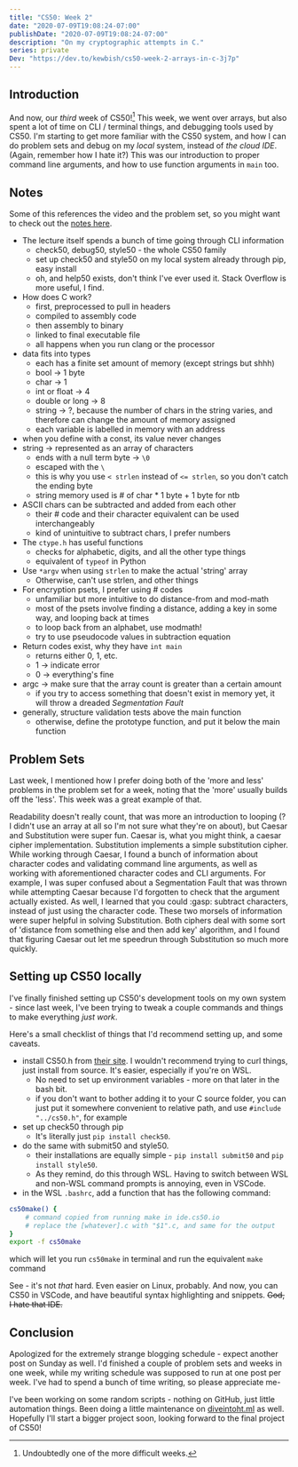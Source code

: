 ```yaml
---
title: "CS50: Week 2"
date: "2020-07-09T19:08:24-07:00"
publishDate: "2020-07-09T19:08:24-07:00"
description: "On my cryptographic attempts in C."
series: private
Dev: "https://dev.to/kewbish/cs50-week-2-arrays-in-c-3j7p"
---
```


## Introduction

And now, our _third_ week of CS50![^1] This week, we went over arrays, but also spent a lot of time on CLI / terminal things, and debugging tools used by CS50. I'm starting to get more familiar with the CS50 system, and how I can do problem sets and debug on my _local_ system, instead of _the cloud IDE_. (Again, remember how I hate it?) This was our introduction to proper command line arguments, and how to use function arguments in `main` too.

## Notes

Some of this references the video and the problem set, so you might want to check out the [notes here](https://cs50.harvard.edu/x/2020/notes/2/).

- The lecture itself spends a bunch of time going through CLI information
  - check50, debug50, style50 - the whole CS50 family
  - set up check50 and style50 on my local system already through pip, easy install
  - oh, and help50 exists, don't think I've ever used it. Stack Overflow is more useful, I find.
- How does C work?
  - first, preprocessed to pull in headers
  - compiled to assembly code
  - then assembly to binary
  - linked to final executable file
  - all happens when you run clang or the processor
- data fits into types
  - each has a finite set amount of memory (except strings but shhh)
  - bool -> 1 byte
  - char -> 1
  - int or float -> 4
  - double or long -> 8
  - string -> ?, because the number of chars in the string varies, and therefore can change the amount of memory assigned
  - each variable is labelled in memory with an address
- when you define with a const, its value never changes
- string -> represented as an array of characters
  - ends with a null term byte -> `\0`
  - escaped with the `\`
  - this is why you use `< strlen` instead of `<= strlen`, so you don't catch the ending byte
  - string memory used is # of char \* 1 byte + 1 byte for ntb
- ASCII chars can be subtracted and added from each other
  - their # code and their character equivalent can be used interchangeably
  - kind of unintuitive to subtract chars, I prefer numbers
- The `ctype.h` has useful functions
  - checks for alphabetic, digits, and all the other type things
  - equivalent of `typeof` in Python
- Use `*argv` when using `strlen` to make the actual 'string' array
  - Otherwise, can't use strlen, and other things
- For encryption psets, I prefer using # codes
  - unfamiliar but more intuitive to do distance-from and mod-math
  - most of the psets involve finding a distance, adding a key in some way, and looping back at times
  - to loop back from an alphabet, use modmath!
  - try to use pseudocode values in subtraction equation
- Return codes exist, why they have `int main`
  - returns either 0, 1, etc.
  - 1 -> indicate error
  - 0 -> everything's fine
- argc -> make sure that the array count is greater than a certain amount
  - if you try to access something that doesn't exist in memory yet, it will throw a dreaded _Segmentation Fault_
- generally, structure validation tests above the main function
  - otherwise, define the prototype function, and put it below the main function

## Problem Sets

Last week, I mentioned how I prefer doing both of the 'more and less' problems in the problem set for a week, noting that the 'more' usually builds off the 'less'. This week was a great example of that.

Readability doesn't really count, that was more an introduction to looping (? I didn't use an array at all so I'm not sure what they're on about), but Caesar and Substitution were super fun. Caesar is, what you might think, a caesar cipher implementation. Substitution implements a simple substitution cipher. While working through Caesar, I found a bunch of information about character codes and validating command line arguments, as well as working with aforementioned character codes and CLI arguments. For example, I was super confused about a Segmentation Fault that was thrown while attempting Caesar because I'd forgotten to check that the argument actually existed. As well, I learned that you could :gasp: subtract characters, instead of just using the character code. These two morsels of information were super helpful in solving Substitution. Both ciphers deal with some sort of 'distance from something else and then add key' algorithm, and I found that figuring Caesar out let me speedrun through Substitution so much more quickly.

## Setting up CS50 locally

I've finally finished setting up CS50's development tools on my own system - since last week, I've been trying to tweak a couple commands and things to make everything _just work_.

Here's a small checklist of things that I'd recommend setting up, and some caveats.

- install CS50.h from [their site](https://cs50.readthedocs.io/libraries/cs50/c/). I wouldn't recommend trying to curl things, just install from source. It's easier, especially if you're on WSL.
  - No need to set up environment variables - more on that later in the bash bit.
  - if you don't want to bother adding it to your C source folder, you can just put it somewhere convenient to relative path, and use `#include "../cs50.h"`, for example
- set up check50 through pip
  - It's literally just `pip install check50`.
- do the same with submit50 and style50.
  - their installations are equally simple - `pip install submit50` and `pip install style50`.
  - As they remind, do this through WSL. Having to switch between WSL and non-WSL command prompts is annoying, even in VSCode.
- in the WSL `.bashrc`, add a function that has the following command:

```bash
cs50make() {
    # command copied from running make in ide.cs50.io
    # replace the [whatever].c with "$1".c, and same for the output
}
export -f cs50make
```

which will let you run `cs50make` in terminal and run the equivalent `make` command

See - it's not _that_ hard. Even easier on Linux, probably. And now, you can CS50 in VSCode, and have beautiful syntax highlighting and snippets. ~~God, I hate that IDE.~~

## Conclusion

Apologized for the extremely strange blogging schedule - expect another post on Sunday as well. I'd finished a couple of problem sets and weeks in one week, while my writing schedule was supposed to run at one post per week. I've had to spend a bunch of time writing, so please appreciate me-

I've been working on some random scripts - nothing on GitHub, just little automation things. Been doing a little maintenance on [diveintoht.ml](https://diveintoht.ml) as well. Hopefully I'll start a bigger project soon, looking forward to the final project of CS50!

[^1]: Undoubtedly one of the more difficult weeks.

